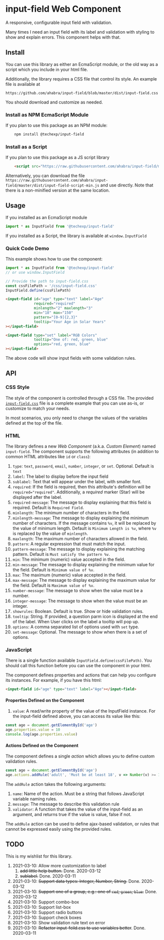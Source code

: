 # input-field Web Component
A responsive, configurable input field with validation.

Many times I need an input field with its label and validation with styling to
show and explain errors. This component helps with that.

## Install
You can use this library as either an EcmaScript module, or the old way
as a script which you include in your html file.

Additionally, the library requires a CSS file that control its style. An example file
is available at

    https://github.com/ahabra/input-field/blob/master/dist/input-field.css

You should download and customize as needed.

### Install as NPM EcmaScript Module
If you plan to use this package as an NPM module:

```bash
    npm install @techexp/input-field
```

### Install as a Script
If you plan to use this package as a JS script library

```html
    <script src="https://raw.githubusercontent.com/ahabra/input-field/master/dist/input-field-script-min.js"></script>
```

Alternatively, you can download the file
`https://raw.githubusercontent.com/ahabra/input-field/master/dist/input-field-script-min.js`
and use directly. Note that there is a non-minified version at the same location.

## Usage
If you installed as an EcmaScript module
```js
import * as InputField from '@techexp/input-field'
```

If you installed as a Script, the library is available at `window.InputField`

### Quick Code Demo
This example shows how to use the component:

```js
import * as InputField from '@techexp/input-field'
// or use window.InputField

// Provide the path to input-field.css
const cssFilePath = '/css/input-field.css'
InputField.define(cssFilePath)
```

```html
<input-field id="age" type="text" label="Age"
             required="required"
             minlength="2" maxlength="3"
             min="18" max="150"
             pattern="[0-9]{2,3}"
             tooltip="Your Age in Solar Years"
></input-field>

<input-field type="set" label="RGB Colors"
             tooltip="One of: red, green, blue"
             options="red, green, blue"
></input-field>
```

The above code will show input fields with some validation rules.

## API
### CSS Style
The style of the component is controlled through a CSS file.
The provided [`input-field.css`](https://github.com/ahabra/input-field/blob/master/dist/input-field.css)
file is a complete example that you can use as-is, or customize to match your needs.

In most scenarios, you only need to change the values of the variables defined at the top of the file.

### HTML
The library defines a new _Web Component_ (a.k.a. _Custom Element_) named `input-field`.
The component supports the following attributes
(in addition to common HTML attributes like `id` or `class`):

1. `type`: `text`, `password`, `email`, `number`, `integer`, or `set`.
    Optional. Default is `text`
2. `label`: The label to display before the input field
3. `sublabel`: Text that will appear under the label, with smaller font.
4. `required`: If the field is required, then this attribute's definition will be `required="required"`.
    Additionally, a _required_ marker (Star) will be displayed after the label.
5. `required-message`: The message to display explaining that this field is required. Default is `Required Field`.
6. `minlength`: The minimum number of characters in the field.
7. `minlength-message`: The message to display explaining the minimum number of characters.
   If the message contains `%v`, it will be replaced by the value of minimum length. Default is
   `Minimum Length is %v`, where `%v` is replaced by the value of `minlength`.
8. `maxlength`: The maximum number of characters allowed in the field.
9. `pattern`: A regular expression that must match the input.
10. `pattern-message`: The message to display explaining the matching pattern. Default is
    `Must satisfy the pattern %v`.
11. `min`: The minimum (numeric) value accepted in the field.
12. `min-message`: The message to display explaining the minimum value for the field. Default is
    `Minimum value of %v`.
13. `max`: The maximum (numeric) value accepted in the field.
14. `max-message`: The message to display explaining the maximum value for the field. Default is
    `Maximum value of %v`.
15. `number-message`: The message to show when the value must be a number.
16. `integer-message`: The message to show when the value must be an integer.
17. `showrules`: Boolean. Default is true. Show or hide validation rules.
18. `tooltip`: String. If provided, a question parm icon is displayed at the end of
    the label. When User clicks on the label a tooltip will pop up.
19. `options`: A comma separated list of options used with `set` type.
20. `set-message`: Optional. The message to show when there is a set of options.


### JavaScript
There is a single function available `InputField.define(cssFilePath)`.
You should call this function before you can use the component in your html.

The component defines properties and actions that can help you configure its instances.
For example, if you have this html:

```html
<input-field id="age" type="text" label="Age"></input-field>
```

#### Properties Defined on the Component
1. `value`: A read/write property of the value of the InputField instance.
   For the input-field defined above, you can access its value like this:

```javascript
const age = document.getElementById('age')
age.properties.value = 10
console.log(age.properties.value)
```


#### Actions Defined on the Component
The component defines a single _action_ which allows you to define custom validation rules.

```javascript
const age = document.getElementById('age')
age.actions.addRule('adult', 'Must be at least 18', v => Number(v) >= 18)
```

The `addRule` action takes the following arguments:
1. `name`: Name of the action. Must be a string that follows JavaScript variable naming rules.
2. `message`: The message to describe this validation rule
3. `validator`: A function that takes the value of the input-field as an argument, and returns true
    if the value is value, false if not.

The `addRule` action can be used to define ajax-based validation, or rules that cannot be expressed
easily using the provided rules.

## TODO
This is my wishlist for this library.
1. 2021-03-10: Allow more customization to label
    1. ~~add little help button.~~ Done. 2020-03-12
    2. ~~sublabel.~~ Done. 2020-03-11
2. 2021-03-10: ~~Support data types: Integer, Number, String.~~ Done. 2020-03-12
3. 2021-03-10: ~~Support one of a group, e.g.: one of `red`, `green`, `blue`.~~ Done. 2020-03-12
4. 2021-03-10: Support combo-box
5. 2021-03-10: Support list-box
6. 2021-03-10: Support radio buttons
7. 2021-03-10: Support check boxes
8. 2021-03-10: Show validation rule text on error
9. 2021-03-10: ~~Refactor input-feild.css to use variables better~~. Done. 2020-03-11
